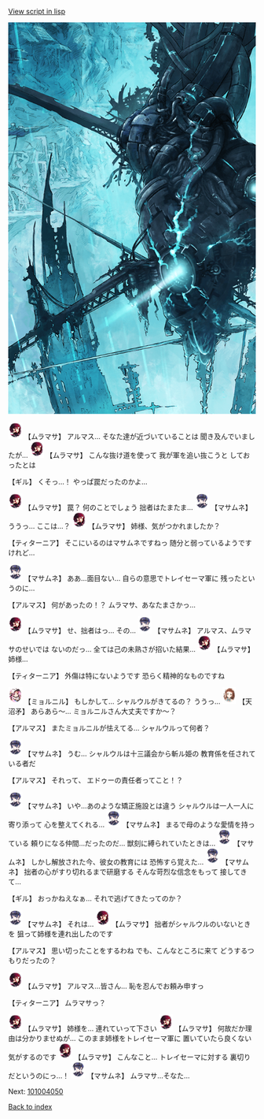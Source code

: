 [View script in lisp](../scripts/101004040.txt)

![underground_world_3.png](../images/backgrounds/underground_world_3.png)

<img src="../images/units/3102511.png" alt="3102511.png" height="34"/>
【ムラマサ】
アルマス…
そなた達が近づいていることは
聞き及んでいましたが…

<img src="../images/units/3102511.png" alt="3102511.png" height="34"/>
【ムラマサ】
こんな抜け道を使って
我が軍を追い抜こうと
しておったとは

【ギル】
くそっ…！
やっぱ罠だったのかよ…

<img src="../images/units/3102511.png" alt="3102511.png" height="34"/>
【ムラマサ】
罠？
何のことでしょう
拙者はたまたま…

<img src="../images/units/3100111.png" alt="3100111.png" height="34"/>
【マサムネ】
ううっ…
ここは…？

<img src="../images/units/3102511.png" alt="3102511.png" height="34"/>
【ムラマサ】
姉様、気がつかれましたか？

【ティターニア】
そこにいるのはマサムネですねっ
随分と弱っているようですけれど…

<img src="../images/units/3100111.png" alt="3100111.png" height="34"/>
【マサムネ】
ああ…面目ない…
自らの意思でトレイセーマ軍に
残ったというのに…

【アルマス】
何があったの！？
ムラマサ、あなたまさかっ…

<img src="../images/units/3102511.png" alt="3102511.png" height="34"/>
【ムラマサ】
せ、拙者はっ…
その…

<img src="../images/units/3100111.png" alt="3100111.png" height="34"/>
【マサムネ】
アルマス、ムラマサのせいでは
ないのだっ…
全ては己の未熟さが招いた結果…

<img src="../images/units/3102511.png" alt="3102511.png" height="34"/>
【ムラマサ】
姉様…

【ティターニア】
外傷は特にないようです
恐らく精神的なものですね

<img src="../images/units/3200111.png" alt="3200111.png" height="34"/>
【ミョルニル】
もしかして…
シャルウルがきてるの？
ううっ…

<img src="../images/units/3300411.png" alt="3300411.png" height="34"/>
【天沼矛】
あらあら～…
ミョルニルさん大丈夫ですか～？

【アルマス】
またミョルニルが怯えてる…
シャルウルって何者？

<img src="../images/units/3100111.png" alt="3100111.png" height="34"/>
【マサムネ】
うむ…
シャルウルは十三議会から斬ル姫の
教育係を任されている者だ

【アルマス】
それって、
エドゥーの責任者ってこと！？

<img src="../images/units/3100111.png" alt="3100111.png" height="34"/>
【マサムネ】
いや…あのような矯正施設とは違う
シャルウルは一人一人に寄り添って
心を整えてくれる…

<img src="../images/units/3100111.png" alt="3100111.png" height="34"/>
【マサムネ】
まるで母のような愛情を持っている
頼りになる仲間…だったのだ…
獣刻に縛られていたときは…

<img src="../images/units/3100111.png" alt="3100111.png" height="34"/>
【マサムネ】
しかし解放された今、彼女の教育には
恐怖すら覚えた…

<img src="../images/units/3100111.png" alt="3100111.png" height="34"/>
【マサムネ】
拙者の心がすり切れるまで研磨する
そんな苛烈な信念をもって
接してきて…

【ギル】
おっかねえなぁ…
それで逃げてきたってのか？

<img src="../images/units/3100111.png" alt="3100111.png" height="34"/>
【マサムネ】
それは…

<img src="../images/units/3102511.png" alt="3102511.png" height="34"/>
【ムラマサ】
拙者がシャルウルのいないときを
狙って姉様を連れ出したのです

【アルマス】
思い切ったことをするわね
でも、こんなところに来て
どうするつもりだったの？

<img src="../images/units/3102511.png" alt="3102511.png" height="34"/>
【ムラマサ】
アルマス…皆さん…
恥を忍んでお頼み申すっ

【ティターニア】
ムラマサっ？

<img src="../images/units/3102511.png" alt="3102511.png" height="34"/>
【ムラマサ】
姉様を…
連れていって下さい

<img src="../images/units/3102511.png" alt="3102511.png" height="34"/>
【ムラマサ】
何故だか理由は分かりませぬが…
このまま姉様をトレイセーマ軍に
置いていたら良くない気がするのです

<img src="../images/units/3102511.png" alt="3102511.png" height="34"/>
【ムラマサ】
こんなこと…
トレイセーマに対する
裏切りだというのにっ…！

<img src="../images/units/3100111.png" alt="3100111.png" height="34"/>
【マサムネ】
ムラマサ…そなた…

Next: [101004050](101004050.md)

[Back to index](index.md)
